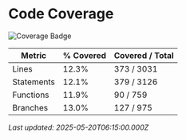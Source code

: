 # Code Coverage

![Coverage Badge](https://img.shields.io/badge/coverage-12%25-red.svg)

| Metric      | % Covered | Covered / Total |
|-------------|-----------|-----------------|
| Lines       | 12.3% | 373 / 3031 |
| Statements  | 12.1% | 379 / 3126 |
| Functions   | 11.9% | 90 / 759 |
| Branches    | 13.0% | 127 / 975 |

_Last updated: 2025-05-20T06:15:00.000Z_
